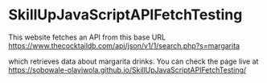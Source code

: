 # SkillUpJavaScriptAPIFetchTesting

This website fetches an API from this base URL https://www.thecocktaildb.com/api/json/v1/1/search.php?s=margarita

which retrieves data about margarita drinks. You can check the page live at https://sobowale-olayiwola.github.io/SkillUpJavaScriptAPIFetchTesting/

